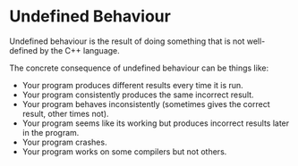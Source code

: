 # Undefined Behaviour

Undefined behaviour is the result of doing something that is not well-defined by the C++ language.

The concrete consequence of undefined behaviour can be things like:

- Your program produces different results every time it is run.
- Your program consistently produces the same incorrect result.
- Your program behaves inconsistently (sometimes gives the correct result, other times not).
- Your program seems like its working but produces incorrect results later in the program.
- Your program crashes.
- Your program works on some compilers but not others.